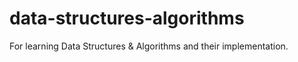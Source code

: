 # data-structures-algorithms
For learning Data Structures &amp; Algorithms and their implementation.
